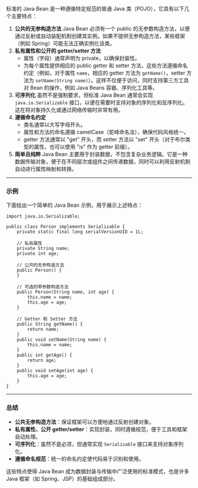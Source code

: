 标准的 Java Bean 是一种遵循特定规范的普通 Java 类（POJO），它具有以下几个主要特点：

1. **公共的无参构造方法**
    Java Bean 必须有一个 public 的无参数构造方法，以便通过反射或自动装配机制创建其实例。如果不提供无参构造方法，某些框架（例如 Spring）可能无法正确实例化该类。
2. **私有属性和公开的 getter/setter 方法**
   - 属性（字段）通常声明为 private，以确保封装性。
   - 为每个属性提供相应的 public getter 和 setter 方法，这些方法遵循命名约定（例如，对于属性 `name`，相应的 getter 方法为 `getName()`，setter 方法为 `setName(String name)`）。这样不仅便于访问，同时支持第三方工具对 Bean 的操作，例如 Java Beans 容器、序列化工具等。
3. **可序列化**
    虽然不是强制要求，但标准 Java Bean 通常会实现 `java.io.Serializable` 接口，以便在需要时支持对象的序列化和反序列化。这在将对象持久化或通过网络传输时非常有用。
4. **遵循命名约定**
   - 类名通常以大写字母开头。
   - 属性和方法的命名遵循 camelCase（驼峰命名法），确保代码风格统一。
   - getter 方法通常以 "get" 开头，而 setter 方法以 "set" 开头（对于布尔类型的属性，也可以使用 "is" 作为 getter 前缀）。
5. **简单且纯粹**
    Java Bean 主要用于封装数据，不包含复杂业务逻辑。它是一种数据传输对象，便于在不同层次或组件之间传递数据，同时可以利用反射机制自动进行属性映射和转换。

------

### 示例

下面给出一个简单的 Java Bean 示例，用于展示上述特点：

```
import java.io.Serializable;

public class Person implements Serializable {
    private static final long serialVersionUID = 1L;

    // 私有属性
    private String name;
    private int age;

    // 公共的无参构造方法
    public Person() {
    }

    // 可选的带参数构造方法
    public Person(String name, int age) {
        this.name = name;
        this.age = age;
    }

    // Getter 和 Setter 方法
    public String getName() {
        return name;
    }
    public void setName(String name) {
        this.name = name;
    }
    public int getAge() {
        return age;
    }
    public void setAge(int age) {
        this.age = age;
    }
}
```

------

### 总结

- **公共无参构造方法**：保证框架可以方便地通过反射创建对象。
- **私有属性、公开 getter/setter**：实现封装，同时遵循规范，便于工具和框架自动处理。
- **可序列化**：虽然不是必须，但通常实现 `Serializable` 接口来支持对象序列化。
- **遵循命名规范**：统一的命名约定使代码易于识别和使用。

这些特点使得 Java Bean 成为数据封装与传输中广泛使用的标准模式，也是许多 Java 框架（如 Spring、JSP）的基础组成部分。
